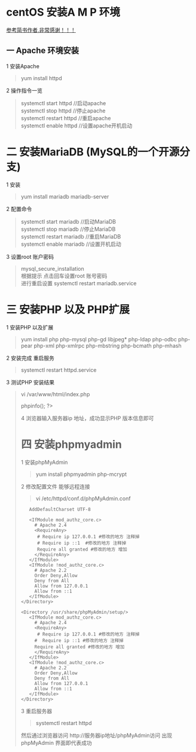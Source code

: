 # centOS 安装A M P 环境

[参考简书作者,非常感谢！！！](https://www.jianshu.com/p/bc14ff0ab1c7)
## 一 Apache 环境安装 
1 安装Apache
> yum install httpd
 
2 操作指令一览
> systemctl start httpd      //启动apache  
> systemctl stop httpd       //停止apache  
> systemctl restart httpd    //重启apache   
> systemctl enable httpd     //设置apache开机启动   


# 二 安装MariaDB (MySQL的一个开源分支)

1 安装 
> yum install mariadb mariadb-server  

2 配置命令
>  systemctl start mariadb //启动MariaDB   
>  systemctl stop mariadb //停止MariaDB  
>  systemctl restart mariadb //重启MariaDB   
>  systemctl enable mariadb //设置开机启动  

3 设置root 账户密码
> mysql_secure_installation  
根据提示 点击回车设置root 账号密码  
进行重启设置
> systemctl restart mariadb.service

# 三 安装PHP 以及 PHP扩展
1 安装PHP 以及扩展  
> yum install php php-mysql php-gd libjpeg* php-ldap php-odbc php-pear php-xml php-xmlrpc php-mbstring php-bcmath php-mhash  

2 安装完成 重启服务
> systemctl restart httpd.service

3 测试PHP 安装结果
> vi /var/www/html/index.php   
> <?php
  phpinfo();
?>

4 浏览器输入服务器ip 地址，成功显示PHP 版本信息即可

# 四 安装phpmyadmin 
1 安装phpMyAdmin
> yum install phpmyadmin php-mcrypt

2 修改配置文件 能够远程连接
> vi /etc/httpd/conf.d/phpMyAdmin.conf

```<Directory /usr/share/phpMyAdmin/>
   AddDefaultCharset UTF-8

   <IfModule mod_authz_core.c>
     # Apache 2.4
     <RequireAny>
      # Require ip 127.0.0.1 #修改的地方 注释掉
      # Require ip ::1  #修改的地方 注释掉
      Require all granted #修改的地方 增加
     </RequireAny>
   </IfModule>
   <IfModule !mod_authz_core.c>
     # Apache 2.2
     Order Deny,Allow
     Deny from All
     Allow from 127.0.0.1
     Allow from ::1
   </IfModule>
</Directory>

<Directory /usr/share/phpMyAdmin/setup/>
   <IfModule mod_authz_core.c>
     # Apache 2.4
     <RequireAny>
      # Require ip 127.0.0.1 #修改的地方 注释掉
     #  Require ip ::1 #修改的地方 注释掉
     Require all granted #修改的地方 增加
     </RequireAny>
   </IfModule>
   <IfModule !mod_authz_core.c>
     # Apache 2.2
     Order Deny,Allow
     Deny from All
     Allow from 127.0.0.1
     Allow from ::1
   </IfModule>
</Directory>
```
3  重启服务器
> systemctl restart httpd


然后通过浏览器访问 http://服务器ip地址/phpMyAdmin访问 出现phpMyAdmin 界面即代表成功


